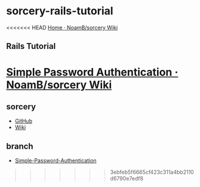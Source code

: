 # sorcery-rails-tutorial

<<<<<<< HEAD
[Home · NoamB/sorcery Wiki](https://github.com/NoamB/sorcery/wiki)

## Rails Tutorial

[Simple Password Authentication · NoamB/sorcery Wiki](https://github.com/NoamB/sorcery/wiki/Simple-Password-Authentication)
=======
## sorcery

- [GitHub](https://github.com/Sorcery/sorcery)
- [Wiki](https://github.com/NoamB/sorcery/wiki)

## branch

- [Simple\-Password\-Authentication](https://github.com/NaokiIshimura/sorcery-rails-tutorial/tree/Simple-Password-Authentication)
>>>>>>> 3ebfeb5f6665cf423c311a4bb2110d6790e7edf8
